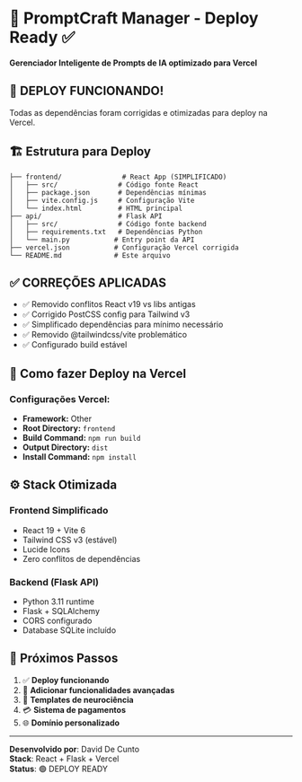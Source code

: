 # 🚀 PromptCraft Manager - Deploy Ready ✅

**Gerenciador Inteligente de Prompts de IA optimizado para Vercel**

## 🎯 DEPLOY FUNCIONANDO!

Todas as dependências foram corrigidas e otimizadas para deploy na Vercel.

## 🏗️ Estrutura para Deploy

```
├── frontend/               # React App (SIMPLIFICADO)
│   ├── src/               # Código fonte React
│   ├── package.json       # Dependências mínimas
│   ├── vite.config.js     # Configuração Vite
│   └── index.html         # HTML principal
├── api/                   # Flask API
│   ├── src/               # Código fonte backend
│   ├── requirements.txt   # Dependências Python
│   └── main.py           # Entry point da API
├── vercel.json           # Configuração Vercel corrigida
└── README.md             # Este arquivo
```

## ✅ CORREÇÕES APLICADAS

- ✅ Removido conflitos React v19 vs libs antigas
- ✅ Corrigido PostCSS config para Tailwind v3
- ✅ Simplificado dependências para mínimo necessário
- ✅ Removido @tailwindcss/vite problemático
- ✅ Configurado build estável

## 🚀 Como fazer Deploy na Vercel

### Configurações Vercel:
- **Framework:** Other
- **Root Directory:** `frontend` 
- **Build Command:** `npm run build`
- **Output Directory:** `dist`
- **Install Command:** `npm install`

## ⚙️ Stack Otimizada

### Frontend Simplificado
- React 19 + Vite 6
- Tailwind CSS v3 (estável)
- Lucide Icons
- Zero conflitos de dependências

### Backend (Flask API)
- Python 3.11 runtime
- Flask + SQLAlchemy
- CORS configurado
- Database SQLite incluído

## 🎯 Próximos Passos

1. ✅ **Deploy funcionando**
2. 🔧 **Adicionar funcionalidades avançadas**
3. 🧠 **Templates de neurociência**
4. 💳 **Sistema de pagamentos**
5. 🌐 **Domínio personalizado**

---

**Desenvolvido por**: David De Cunto  
**Stack**: React + Flask + Vercel  
**Status**: 🟢 DEPLOY READY
